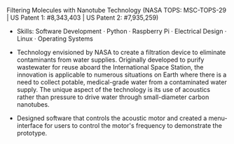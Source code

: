 Filtering Molecules with Nanotube Technology (NASA TOPS: MSC-TOPS-29 | US Patent 1: #8,343,403 | US Patent 2: #7,935,259)

- Skills: Software Development · Python · Raspberry Pi · Electrical Design · Linux · Operating Systems

- Technology envisioned by NASA to create a filtration device to eliminate contaminants from water supplies. Originally developed to purify wastewater for reuse aboard the International Space Station, the innovation is applicable to numerous situations on Earth where there is a need to collect potable, medical-grade water from a contaminated water supply. The unique aspect of the technology is its use of acoustics rather than pressure to drive water through small-diameter carbon nanotubes.
- Designed software that controls the acoustic motor and created a menu-interface for users to control the motor's frequency to demonstrate the prototype.
